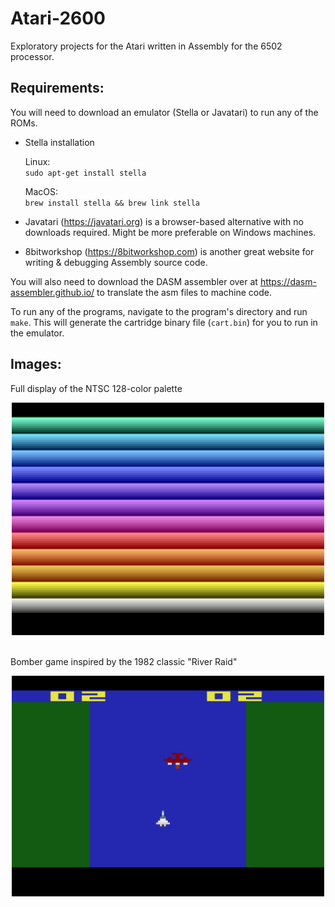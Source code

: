 # Atari-2600
Exploratory projects for the Atari written in Assembly for the 6502 processor.

## Requirements:

You will need to download an emulator (Stella or Javatari) to run any of the ROMs.

- Stella installation

  Linux: </br>
  `sudo apt-get install stella`
  
  MacOS: </br>
  `brew install stella && brew link stella`
  
- Javatari (https://javatari.org) is a browser-based alternative with no downloads required. Might be more preferable on Windows machines.

- 8bitworkshop (https://8bitworkshop.com) is another great website for writing & debugging Assembly source code.
  
You will also need to download the DASM assembler over at https://dasm-assembler.github.io/ to translate the asm files to machine code.
  
To run any of the programs, navigate to the program's directory and run `make`. This will generate the cartridge binary file (`cart.bin`) for you to run in the emulator.

## Images:

Full display of the NTSC 128-color palette
<div align="center">
  <img src="https://raw.githubusercontent.com/Chrysippean/atari-2600/master/screenshots/rainbow.png" width="500" />
</div>

</br>

Bomber game inspired by the 1982 classic "River Raid"
<div align="center">
  <img src="https://raw.githubusercontent.com/Chrysippean/atari-2600/master/screenshots/bomber.png" width="500" />
</div>
